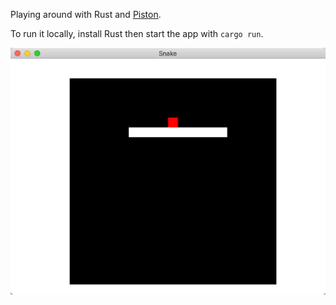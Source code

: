 Playing around with Rust and [Piston](https://www.piston.rs/).

To run it locally, install Rust then start the app with `cargo run`.



![Game demo](snake.gif)